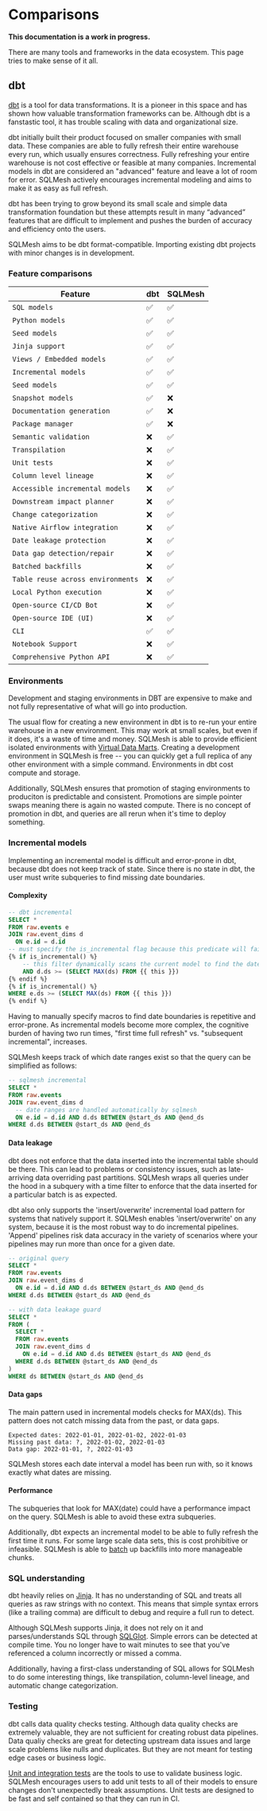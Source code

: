 # Comparisons

**This documentation is a work in progress.**

There are many tools and frameworks in the data ecosystem. This page tries to make sense of it all.

## dbt
[dbt](https://www.getdbt.com/) is a tool for data transformations. It is a pioneer in this space and has shown how valuable transformation frameworks can be. Although dbt is a fanstastic tool, it has trouble scaling with data and organizational size.

dbt initially built their product focused on smaller companies with small data. These companies are able to fully refresh their entire warehouse every run, which usually ensures correctness. Fully refreshing your entire warehouse is not cost effective or feasible at many companies. Incremental models in dbt are considered an "advanced" feature and leave a lot of room for error. SQLMesh actively encourages incremental modeling and aims to make it as easy as full refresh.

dbt has been trying to grow beyond its small scale and simple data transformation foundation but these attempts result in many “advanced” features that are difficult to implement and pushes the burden of accuracy and efficiency onto the users.

SQLMesh aims to be dbt format-compatible. Importing existing dbt projects with minor changes is in development.

### Feature comparisons
| Feature                           | dbt | SQLMesh
| -------                           | --- | -------
| `SQL models`                      | ✅ | ✅
| `Python models`                   | ✅ | ✅
| `Seed models`                     | ✅ | ✅
| `Jinja support`                   | ✅ | ✅
| `Views / Embedded models`         | ✅ | ✅
| `Incremental models`              | ✅ | ✅
| `Seed models`                     | ✅ | ✅
| `Snapshot models`                 | ✅ | ❌
| `Documentation generation`        | ✅ | ❌
| `Package manager`                 | ✅ | ❌
| `Semantic validation`             | ❌ | ✅
| `Transpilation`                   | ❌ | ✅
| `Unit tests`                      | ❌ | ✅
| `Column level lineage`            | ❌ | ✅
| `Accessible incremental models`   | ❌ | ✅
| `Downstream impact planner`       | ❌ | ✅
| `Change categorization`           | ❌ | ✅
| `Native Airflow integration`      | ❌ | ✅
| `Date leakage protection`         | ❌ | ✅
| `Data gap detection/repair`       | ❌ | ✅
| `Batched backfills`               | ❌ | ✅
| `Table reuse across environments` | ❌ | ✅
| `Local Python execution`          | ❌ | ✅
| `Open-source CI/CD Bot`           | ❌ | ✅
| `Open-source IDE (UI)`            | ❌ | ✅
| `CLI`                             | ✅ | ✅
| `Notebook Support`                | ❌ | ✅
| `Comprehensive Python API`        | ❌ | ✅

### Environments
Development and staging environments in DBT are expensive to make and not fully representative of what will go into production.

The usual flow for creating a new environment in dbt is to re-run your entire warehouse in a new environment. This may work at small scales, but even if it does, it's a waste of time and money. SQLMesh is able to provide efficient isolated environments with [Virtual Data Marts](concepts/plans.md#plan-application). Creating a development environment in SQLMesh is free -- you can quickly get a full replica of any other environment with a simple command. Environments in dbt cost compute and storage.

Additionally, SQLMesh ensures that promotion of staging environments to produciton is predictable and consistent. Promotions are simple pointer swaps meaning there is again no wasted compute. There is no concept of promotion in dbt, and queries are all rerun when it's time to deploy something.

### Incremental models
Implementing an incremental model is difficult and error-prone in dbt, because dbt does not keep track of state. Since there is no state in dbt, the user must write subqueries to find missing date boundaries.

#### Complexity
```sql
-- dbt incremental
SELECT *
FROM raw.events e
JOIN raw.event_dims d
  ON e.id = d.id
-- must specify the is_incremental flag because this predicate will fail if the model has never run before
{% if is_incremental() %}
    -- this filter dynamically scans the current model to find the date boundary
    AND d.ds >= (SELECT MAX(ds) FROM {{ this }})
{% endif %}
{% if is_incremental() %}
WHERE e.ds >= (SELECT MAX(ds) FROM {{ this }})
{% endif %}
```

Having to manually specify macros to find date boundaries is repetitive and error-prone. As incremental models become more complex, the cognitive burden of having two run times, "first time full refresh" vs. "subsequent incremental", increases.

SQLMesh keeps track of which date ranges exist so that the query can be simplified as follows:

```sql
-- sqlmesh incremental
SELECT *
FROM raw.events
JOIN raw.event_dims d
  -- date ranges are handled automatically by sqlmesh
  ON e.id = d.id AND d.ds BETWEEN @start_ds AND @end_ds
WHERE d.ds BETWEEN @start_ds AND @end_ds
```

#### Data leakage
dbt does not enforce that the data inserted into the incremental table should be there. This can lead to problems or consistency issues, such as late-arriving data overriding past partitions. SQLMesh wraps all queries under the hood in a subquery with a time filter to enforce that the data inserted for a particular batch is as expected.

dbt also only supports the 'insert/overwrite' incremental load pattern for systems that natively support it. SQLMesh enables 'insert/overwrite' on any system, because it is the most robust way to do incremental pipelines. 'Append' pipelines risk data accuracy in the variety of scenarios where your pipelines may run more than once for a given date.


```sql
-- original query
SELECT *
FROM raw.events
JOIN raw.event_dims d
  ON e.id = d.id AND d.ds BETWEEN @start_ds AND @end_ds
WHERE d.ds BETWEEN @start_ds AND @end_ds

-- with data leakage guard
SELECT *
FROM (
  SELECT *
  FROM raw.events
  JOIN raw.event_dims d
    ON e.id = d.id AND d.ds BETWEEN @start_ds AND @end_ds
  WHERE d.ds BETWEEN @start_ds AND @end_ds
)
WHERE ds BETWEEN @start_ds AND @end_ds
```

#### Data gaps
The main pattern used in incremental models checks for MAX(ds). This pattern does not catch missing data from the past, or data gaps.

```
Expected dates: 2022-01-01, 2022-01-02, 2022-01-03
Missing past data: ?, 2022-01-02, 2022-01-03
Data gap: 2022-01-01, ?, 2022-01-03
```

SQLMesh stores each date interval a model has been run with, so it knows exactly what dates are missing.

#### Performance
The subqueries that look for MAX(date) could have a performance impact on the query. SQLMesh is able to avoid these extra subqueries.

Additionally, dbt expects an incremental model to be able to fully refresh the first time it runs. For some large scale data sets, this is cost prohibitive or infeasible. SQLMesh is able to [batch](../concepts/models/overview#batch_size) up backfills into more manageable chunks.

### SQL understanding
dbt heavily relies on [Jinja](https://jinja.palletsprojects.com/en/3.1.x/). It has no understanding of SQL and treats all queries as raw strings with no context. This means that simple syntax errors (like a trailing comma) are difficult to debug and require a full run to detect.

Although SQLMesh supports Jinja, it does not rely on it and parses/understands SQL through [SQLGlot](https://github.com/tobymao/sqlglot). Simple errors can be detected at compile time. You no longer have to wait minutes to see that you've referenced a column incorrectly or missed a comma.

Additionally, having a first-class understanding of SQL allows for SQLMesh to do some interesting things, like transpilation, column-level lineage, and automatic change categorization.

### Testing
dbt calls data quality checks testing. Although data quality checks are extremely valuable, they are not sufficient for creating robust data pipelines. Data qualiy checks are great for detecting upstream data issues and large scale problems like nulls and duplicates. But they are not meant for testing edge cases or business logic.

[Unit and integration tests](concepts/tests.md) are the tools to use to validate business logic. SQLMesh encourages users to add unit tests to all of their models to ensure changes don't unexpectedly break assumptions. Unit tests are designed to be fast and self contained so that they can run in CI.

